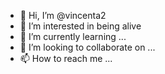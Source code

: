 - 👋 Hi, I’m @vincenta2
- 👀 I’m interested in being alive
- 🌱 I’m currently learning ...
- 💞️ I’m looking to collaborate on ...
- 📫 How to reach me ...

<!---
vincenta2/vincenta2 is a ✨ special ✨ repository because its `README.md` (this file) appears on your GitHub profile.
You can click the Preview link to take a look at your changes.
--->
